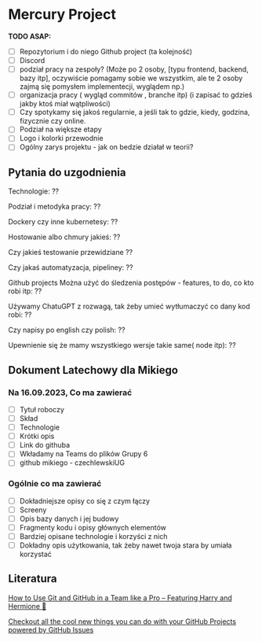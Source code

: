 # Mercury Project

**TODO ASAP:**

- [ ]  Repozytorium i do niego Github project (ta kolejność)
- [ ]  Discord
- [ ]  podział pracy na zespoły? (Może po 2 osoby, [typu frontend, backend, bazy itp], oczywiście pomagamy sobie we wszystkim, ale te 2 osoby zajmą się pomysłem implementecji, wyglądem np.)
- [ ]  organizacja pracy ( wygląd commitów , branche itp) (i zapisać to gdzieś jakby ktoś miał wątpliwości)
- [ ]  Czy spotykamy się jakoś regularnie, a jeśli tak to gdzie, kiedy, godzina, fizycznie czy online.
- [ ]  Podział na większe etapy
- [ ]  Logo i kolorki przewodnie
- [ ]  Ogólny zarys projektu - jak on bedzie działał w teorii?

## Pytania do uzgodnienia

Technologie: ??

Podział i metodyka pracy: ??

Dockery czy inne kubernetesy: ??

Hostowanie albo chmury jakieś: ??

Czy jakieś testowanie przewidziane ??

Czy jakaś automatyzacja, pipeliney: ??

Github projects Można użyć do śledzenia postępów - features, to do, co kto robi itp: ??

Używamy ChatuGPT z rozwagą, tak żeby umieć wytłumaczyć co dany kod robi: ??

Czy napisy po english czy polish: ??

Upewnienie się że mamy wszystkiego wersje takie same( node itp): ??

## Dokument Latechowy dla Mikiego

### Na 16.09.2023, Co ma zawierać

- [ ]  Tytuł roboczy
- [ ]  Skład
- [ ]  Technologie
- [ ]  Krótki opis
- [ ]  Link do githuba
- [ ]  Wkładamy na Teams do plików Grupy 6
- [ ]  github mikiego - czechlewskiUG

### Ogólnie co ma zawierać

- [ ]  Dokładniejsze opisy co się z czym łączy
- [ ]  Screeny
- [ ]  Opis bazy danych i jej budowy
- [ ]  Fragmenty kodu i opisy głównych elementów
- [ ]  Bardziej opisane technologie i korzyści z nich
- [ ]  Dokładny opis użytkowania, tak żeby nawet twoja stara by umiała korzystać

## Literatura

[How to Use Git and GitHub in a Team like a Pro – Featuring Harry and Hermione 🧙](https://www.freecodecamp.org/news/how-to-use-git-and-github-in-a-team-like-a-pro/)

[Checkout all the cool new things you can do with your GitHub Projects powered by GitHub Issues](https://www.youtube.com/watch?v=MYNIXz9iViU&ab_channel=GitHub)